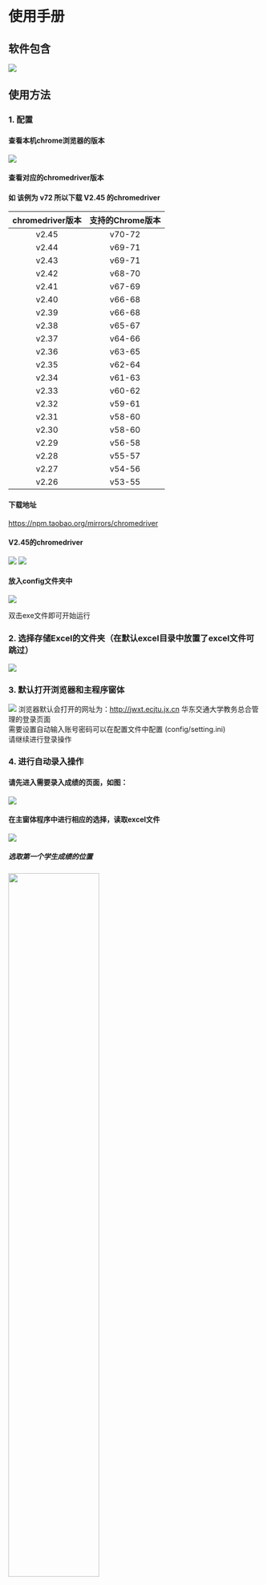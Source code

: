 # 使用手册

## 软件包含
![](./imgs/1.png)

## 使用方法
### 1. 配置
#### 查看本机chrome浏览器的版本
![](./imgs/f1.png)
#### 查看对应的chromedriver版本
#### 如 该例为 v72 所以下载 V2.45 的chromedriver
|chromedriver版本 | 支持的Chrome版本|
|:--:|:--:|
|v2.45|v70-72|
|v2.44|v69-71|
|v2.43|v69-71|
|v2.42|v68-70|
|v2.41|v67-69|
|v2.40|v66-68|
|v2.39|v66-68|
|v2.38|v65-67|
|v2.37|v64-66|
|v2.36|v63-65|
|v2.35|v62-64|
|v2.34|v61-63|
|v2.33|v60-62|
|v2.32|v59-61|
|v2.31|v58-60|
|v2.30|v58-60|
|v2.29|v56-58|
|v2.28|v55-57|
|v2.27|v54-56|
|v2.26|v53-55|

#### 下载地址
https://npm.taobao.org/mirrors/chromedriver
#### V2.45的chromedriver
![](./imgs/f2.png)
![](./imgs/f3.png)
#### 放入config文件夹中
![](./imgs/f4.png)

双击exe文件即可开始运行

### 2. 选择存储Excel的文件夹（在默认excel目录中放置了excel文件可跳过）
![](./imgs/2.jpg)

### 3. 默认打开浏览器和主程序窗体
![](./imgs/3.jpg)
浏览器默认会打开的网址为：http://jwxt.ecjtu.jx.cn 华东交通大学教务总合管理的登录页面  
需要设置自动输入账号密码可以在配置文件中配置 (config/setting.ini)  
请继续进行登录操作

### 4. 进行自动录入操作

#### 请先进入需要录入成绩的页面，如图：
![](./imgs/4.jpg)

#### 在主窗体程序中进行相应的选择，读取excel文件
![](./imgs/5.png)  
##### 选取第一个学生成绩的位置
<img src="./imgs/6.jpg" width="60%" height="60%" /> 

#### 点击开始录入按钮
##### 在自动操作的过程中，软件会占用鼠标键盘，请尽量不要再操作鼠标键盘，避免一些成绩可能无法录入
请稍等几秒程序会将读取到的成绩信息录入到页面中需要填空的位置  

---
##### 选取错了需要录入成绩的位置？
重新选择Excel信息，再次进行一次输入即可，软件会自动覆盖原成绩
##### 录入了其他班的成绩？
重新选择Excel信息，再次进行一次输入即可，软件会自动覆盖原成绩
##### 页面中有保存的成绩？
软件在录入时会判断输入框上是否有成绩，如有，录入过程中会覆盖  


### 5.进行自动勾选
如果需要进行自动勾选checkbox， 请转到指定页面中，操作即可，如图：
![](./imgs/7.png)  
<img src="./imgs/8.jpg" width="60%" height="60%" /> 

